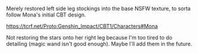 Merely restored left side leg stockings into the base NSFW texture, to sorta follow Mona's initial CBT design.

https://tcrf.net/Proto:Genshin_Impact/CBT1/Characters#Mona

Not restoring the stars onto her right leg because I'm too tired to do detailing (magic wand isn't good enough). Maybe I'll add them in the future.